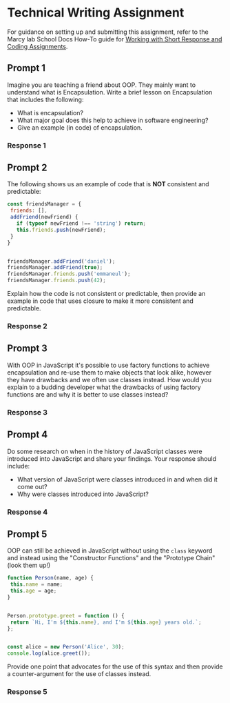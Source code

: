 # Technical Writing Assignment

For guidance on setting up and submitting this assignment, refer to the Marcy lab School Docs How-To guide for [Working with Short Response and Coding Assignments](https://marcylabschool.gitbook.io/marcy-lab-school-docs/fullstack-curriculum/how-tos/working-with-assignments#how-to-work-on-assignments).

## Prompt 1

Imagine you are teaching a friend about OOP. They mainly want to understand what is Encapsulation. Write a brief lesson on Encapsulation that includes the following:

* What is encapsulation?
* What major goal does this help to achieve in software engineering?
* Give an example (in code) of encapsulation.

### Response 1

## Prompt 2

The following shows us an example of code that is **NOT** consistent and predictable:

```js
const friendsManager = {
 friends: [],
 addFriend(newFriend) {
   if (typeof newFriend !== 'string') return;
   this.friends.push(newFriend);
 }
}


friendsManager.addFriend('daniel');
friendsManager.addFriend(true);
friendsManager.friends.push('emmaneul');
friendsManager.friends.push(42);
```

Explain how the code is not consistent or predictable, then provide an example in code that uses closure to make it more consistent and predictable.

### Response 2

## Prompt 3

With OOP in JavaScript it's possible to use factory functions to achieve encapsulation and re-use them to make objects that look alike, however they have drawbacks and we often use classes instead. How would you explain to a budding developer what the drawbacks of using factory functions are and why it is better to use classes instead?

### Response 3

## Prompt 4

Do some research on when in the history of JavaScript classes were introduced into JavaScript and share your findings. Your response should include:

* What version of JavaScript were classes introduced in and when did it come out?
* Why were classes introduced into JavaScript?


### Response 4

## Prompt 5

OOP can still be achieved in JavaScript without using the `class` keyword and instead using the "Constructor Functions" and the "Prototype Chain" (look them up!)

```js
function Person(name, age) {
 this.name = name;
 this.age = age;
}


Person.prototype.greet = function () {
 return `Hi, I'm ${this.name}, and I'm ${this.age} years old.`;
};


const alice = new Person('Alice', 30);
console.log(alice.greet());
```

Provide one point that advocates for the use of this syntax and then provide a counter-argument for the use of classes instead.

### Response 5
